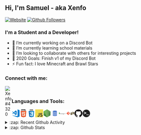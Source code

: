 ## Hi, I'm Samuel - aka Xenfo

[![Website](https://img.shields.io/website?label=XenfantStudios.com&style=for-the-badge&url=https%3A%2F%2Fxenfantstudios.com)](https://xenfantstudios.com)
[![Github Followers](https://img.shields.io/github/followers/XenfoMC?logo=github&style=for-the-badge)](https://github.com/XenfoMC)

### I'm a Student and a Developer!

- 🔭 I’m currently working on a Discord Bot
- 🌱 I’m currently learning school materials
- 👯 I’m looking to collaborate with others for interesting projects
- 🥅 2020 Goals: Finish v1 of my Discord Bot
- ⚡ Fun fact: I love Minecraft and Brawl Stars

### Connect with me:
[<img align="left" alt="Xenfo#4320" width="22px" src="https://simpleicons.org/icons/discord.svg" />][discord]

<br />

### Languages and Tools:

<img align="left" alt="Visual Studio Code" width="26px" src="https://raw.githubusercontent.com/github/explore/80688e429a7d4ef2fca1e82350fe8e3517d3494d/topics/visual-studio-code/visual-studio-code.png" />
<img align="left" alt="HTML5" width="26px" src="https://raw.githubusercontent.com/github/explore/80688e429a7d4ef2fca1e82350fe8e3517d3494d/topics/html/html.png" />
<img align="left" alt="CSS3" width="26px" src="https://raw.githubusercontent.com/github/explore/80688e429a7d4ef2fca1e82350fe8e3517d3494d/topics/css/css.png" />
<img align="left" alt="JavaScript" width="26px" src="https://raw.githubusercontent.com/github/explore/80688e429a7d4ef2fca1e82350fe8e3517d3494d/topics/javascript/javascript.png" />
<img align="left" alt="Node.js" width="26px" src="https://raw.githubusercontent.com/github/explore/80688e429a7d4ef2fca1e82350fe8e3517d3494d/topics/nodejs/nodejs.png" />
<img align="left" alt="SQL" width="26px" src="https://raw.githubusercontent.com/github/explore/80688e429a7d4ef2fca1e82350fe8e3517d3494d/topics/sql/sql.png" />
<img align="left" alt="MongoDB" width="26px" src="https://raw.githubusercontent.com/github/explore/80688e429a7d4ef2fca1e82350fe8e3517d3494d/topics/mongodb/mongodb.png" />
<img align="left" alt="Git" width="26px" src="https://raw.githubusercontent.com/github/explore/80688e429a7d4ef2fca1e82350fe8e3517d3494d/topics/git/git.png" />
<img align="left" alt="GitHub" width="26px" src="https://raw.githubusercontent.com/github/explore/78df643247d429f6cc873026c0622819ad797942/topics/github/github.png" />
<img align="left" alt="Terminal" width="26px" src="https://raw.githubusercontent.com/github/explore/80688e429a7d4ef2fca1e82350fe8e3517d3494d/topics/terminal/terminal.png" />

<br />
<br />

<details>
  <summary>:zap: Recent Github Activity</summary>
  
<!--START_SECTION:activity-->
1. ❗️ Closed issue [#2](https://github.com//XenfoMC/xenfo/issues/2) in [XenfoMC/xenfo](https://github.com//XenfoMC/xenfo)
2. ❗️ Opened issue [#2](https://github.com//XenfoMC/xenfo/issues/2) in [XenfoMC/xenfo](https://github.com//XenfoMC/xenfo)
3. ❌ Closed PR [#1](https://github.com//XenfoMC/xenfo/pull/1) in [XenfoMC/xenfo](https://github.com//XenfoMC/xenfo)
4. 🗣 Commented on [#1](https://github.com//XenfoMC/xenfo/issues/1) in [XenfoMC/xenfo](https://github.com//XenfoMC/xenfo)
5. 💪 Opened PR [#1](https://github.com//XenfoMC/xenfo/pull/1) in [XenfoMC/xenfo](https://github.com//XenfoMC/xenfo)
<!--END_SECTION:activity-->

</details>

<details>
  <summary>:zap: Github Stats</summary>

  <img align="left" alt="codeSTACKr's Github Stats" src="https://github-readme-stats.xenfo.vercel.app//api?username=XenfoMC&show_icons=true&hide_border=true" />

</details>

[discord]: https://www.discord.gg/hWCzNmd
